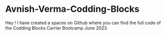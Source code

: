 # Avnish-Verma-Codding-Blocks

Hey ! 
I have created a spaces on Github where you can find the full code of the Codding Blocks Carrier Bootcamp June 2023.
